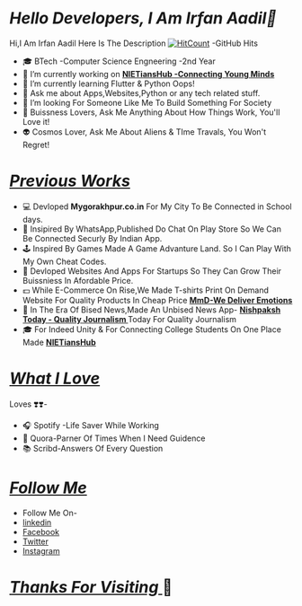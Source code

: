 # <i> Hello Developers, I Am Irfan Aadil👋 </i></u>
Hi,I Am Irfan Aadil
Here Is The Description
[![HitCount](http://hits.dwyl.com/irfanadil0004/irfan-me.svg)](http://hits.dwyl.com/irfanadil0004/irfan-me) -GitHub Hits

- 🎓 BTech -Computer Science Engneering -2nd Year
- 🔭 I’m currently working on <b>[NIETiansHub -Connecting Young Minds](https://www.nietianshub.com)</b>
- 🌱 I’m currently learning Flutter & Python Oops!
- 💬 Ask me about Apps,Websites,Python or any tech related stuff.
- 👯 I’m looking For Someone Like Me To Build Something For Society 
- 💼 Buissness Lovers, Ask Me Anything About How Things Work, You'll Love it!
- 👽 Cosmos Lover, Ask Me About Aliens & TIme Travals, You Won't Regret!

# <i><u> Previous Works </i></u>
- 💻 Devloped <b>Mygorakhpur.co.in</b> For My City To Be Connected in School days. 
- 📱 Insipired By WhatsApp,Published Do Chat On Play Store So We Can Be Connected Securly By Indian App.
- 🕹 Inspired By Games Made A Game Advanture Land. So I Can Play With My Own Cheat Codes.
- 🤝 Devloped Websites And Apps For Startups So They Can Grow Their Buissniess In Afordable Price.
- 💵 While E-Commerce On Rise,We Made T-shirts Print On Demand Website For Quality Products In Cheap Price <b>[MmD-We Deliver Emotions](https://MadMonkeydeals.com)</b>
- 📰 In The Era Of Bised News,Made An Unbised News App- <b>[Nishpaksh Today - Quality Journalism ](https://play.google.com/store/apps/details?id=com.nishpakshtodayofficial&hl=en_IN)</b> Today For Quality Journalism
- 🎓 For Indeed Unity & For Connecting College Students On One Place Made <b>[NIETiansHub](www.nietianshub.com)</b>


# <i><u>What I Love </i></u>
Loves ❣️❣️-
- 🎧 Spotify -Life Saver While Working
- 🤝 Quora-Parner Of Times When I Need Guidence
- 📚 Scribd-Answers Of Every Question 

# <i><u>Follow Me </i></u>
- Follow Me On-
- [linkedin](https://www.linkedin.com/in/irfan-aadil-402324161)
- [Facebook](https://www.facebook.com/IRFANADIL123/)
- [Twitter](https://twitter.com/irfanadil15)
- [Instagram](https://www.instagram.com/irfanadil004/)

# <i><u>Thanks For Visiting </i></u> 👋 

